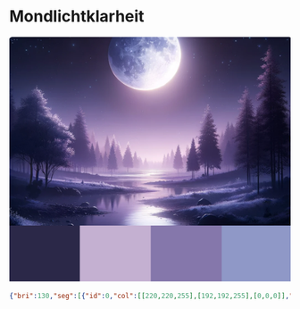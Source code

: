 # Mondlichtklarheit

![Mondlichtklarheit](bilder/Mondlichtklarheit.png)

```json
{"bri":130,"seg":[{"id":0,"col":[[220,220,255],[192,192,255],[0,0,0]],"fx":75,"sx":20,"ix":250,"pal":5}]}